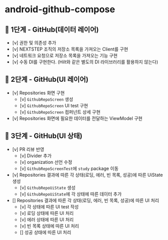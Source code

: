 # android-github-compose

## 🚀 1단계 - GitHub(데이터 레이어)

- [v] 권한 및 의존성 추가
- [v] NEXTSTEP 조직의 저장소 목록을 가져오는 Client를 구현
- [v] 네트워크 요청으로 저장소 목록을 가져오는 기능 구현
- [v] 수동 DI를 구현한다. (Hilt와 같은 별도의 DI 라이브러리를 활용하지 않는다)

## 🚀 2단계 - GitHub(UI 레이어)

- [v] Repositories 화면 구현
  - [v] `GithubRepoScreen` 생성
  - [v] `GithubRepoScreen` UI test 구현
  - [v] `GithubRepoScreen` 컴퍼넌트 상세 구현
- [v] Repositories 화면에 필요한 데이터를 전달하는 ViewModel 구현

## 🚀 3단계 - GitHub(UI 상태)
- [v] PR 리뷰 반영
  - [v] Divider 추가
  - [v] organization 선언 수정
  - [v] `GithubRepoScreenTest`에 `study` package 이동
- [v] Repositories 결과에 따른 각 상태(로딩, 에러, 빈 목록, 성공)에 따른 UiState 생성
  - [v] `GithubRepoUiState` 생성
  - [v] `GithubRepoUiState`에 각 상태에 따른 데이터 추가
- [] Repositories 결과에 따른 각 상태(로딩, 에러, 빈 목록, 성공)에 따른 UI 처리
  - [v] 각 상태에 따른 UI test 작성
  - [v] 로딩 상태에 따른 UI 처리
  - [v] 에러 상태에 따른 UI 처리
  - [v] 빈 목록 상태에 따른 UI 처리
  - [] 성공 상태에 따른 UI 처리
